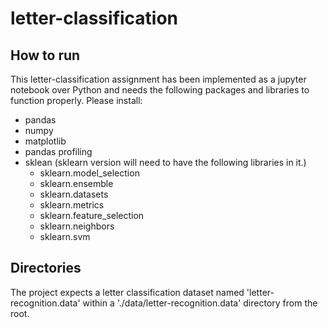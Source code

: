 # letter-classification

## How to run
This letter-classification assignment has been implemented as a jupyter notebook over Python and needs the following packages and libraries to function properly. Please install:
- pandas
- numpy
- matplotlib
- pandas profiling
- sklean
  (sklearn version will need to have the following libraries in it.)
  - sklearn.model_selection
  - sklearn.ensemble
  - sklearn.datasets
  - sklearn.metrics
  - sklearn.feature_selection
  - sklearn.neighbors
  - sklearn.svm
  
## Directories
The project expects a letter classification dataset named 'letter-recognition.data' within a './data/letter-recognition.data' directory from the root.
